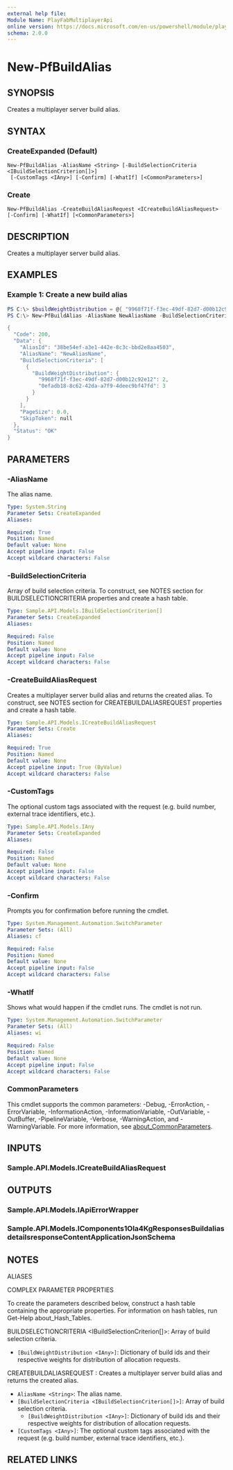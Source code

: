 ```yaml
---
external help file:
Module Name: PlayFabMultiplayerApi
online version: https://docs.microsoft.com/en-us/powershell/module/playfabmultiplayerapi/new-pfbuildalias
schema: 2.0.0
---
```


# New-PfBuildAlias

## SYNOPSIS
Creates a multiplayer server build alias.

## SYNTAX

### CreateExpanded (Default)
```
New-PfBuildAlias -AliasName <String> [-BuildSelectionCriteria <IBuildSelectionCriterion[]>]
 [-CustomTags <IAny>] [-Confirm] [-WhatIf] [<CommonParameters>]
```

### Create
```
New-PfBuildAlias -CreateBuildAliasRequest <ICreateBuildAliasRequest> [-Confirm] [-WhatIf] [<CommonParameters>]
```

## DESCRIPTION
Creates a multiplayer server build alias.

## EXAMPLES

### Example 1: Create a new build alias
```powershell
PS C:\> $buildWeightDistribution = @{ "9968f71f-f3ec-49df-82d7-d00b12c92e12" = 2; "0efadb18-8c62-42da-a7f9-4deec9bf47fd" = 3 }
PS C:\> New-PfBuildAlias -AliasName NewAliasName -BuildSelectionCriteria @(@{ "BuildWeightDistribution" = $buildWeightDistribution}) | ConvertTo-Json -depth 5

{
  "Code": 200,
  "Data": {
    "AliasId": "38be54ef-a3e1-442e-8c3c-bbd2e8aa4503",
    "AliasName": "NewAliasName",
    "BuildSelectionCriteria": [
      {
        "BuildWeightDistribution": {
          "9968f71f-f3ec-49df-82d7-d00b12c92e12": 2,
          "0efadb18-8c62-42da-a7f9-4deec9bf47fd": 3
        }
      }
    ],
    "PageSize": 0.0,
    "SkipToken": null
  },
  "Status": "OK"
}
```



## PARAMETERS

### -AliasName
The alias name.

```yaml
Type: System.String
Parameter Sets: CreateExpanded
Aliases:

Required: True
Position: Named
Default value: None
Accept pipeline input: False
Accept wildcard characters: False
```

### -BuildSelectionCriteria
Array of build selection criteria.
To construct, see NOTES section for BUILDSELECTIONCRITERIA properties and create a hash table.

```yaml
Type: Sample.API.Models.IBuildSelectionCriterion[]
Parameter Sets: CreateExpanded
Aliases:

Required: False
Position: Named
Default value: None
Accept pipeline input: False
Accept wildcard characters: False
```

### -CreateBuildAliasRequest
Creates a multiplayer server build alias and returns the created alias.
To construct, see NOTES section for CREATEBUILDALIASREQUEST properties and create a hash table.

```yaml
Type: Sample.API.Models.ICreateBuildAliasRequest
Parameter Sets: Create
Aliases:

Required: True
Position: Named
Default value: None
Accept pipeline input: True (ByValue)
Accept wildcard characters: False
```

### -CustomTags
The optional custom tags associated with the request (e.g.
build number, external trace identifiers, etc.).

```yaml
Type: Sample.API.Models.IAny
Parameter Sets: CreateExpanded
Aliases:

Required: False
Position: Named
Default value: None
Accept pipeline input: False
Accept wildcard characters: False
```

### -Confirm
Prompts you for confirmation before running the cmdlet.

```yaml
Type: System.Management.Automation.SwitchParameter
Parameter Sets: (All)
Aliases: cf

Required: False
Position: Named
Default value: None
Accept pipeline input: False
Accept wildcard characters: False
```

### -WhatIf
Shows what would happen if the cmdlet runs.
The cmdlet is not run.

```yaml
Type: System.Management.Automation.SwitchParameter
Parameter Sets: (All)
Aliases: wi

Required: False
Position: Named
Default value: None
Accept pipeline input: False
Accept wildcard characters: False
```

### CommonParameters
This cmdlet supports the common parameters: -Debug, -ErrorAction, -ErrorVariable, -InformationAction, -InformationVariable, -OutVariable, -OutBuffer, -PipelineVariable, -Verbose, -WarningAction, and -WarningVariable. For more information, see [about_CommonParameters](http://go.microsoft.com/fwlink/?LinkID=113216).

## INPUTS

### Sample.API.Models.ICreateBuildAliasRequest

## OUTPUTS

### Sample.API.Models.IApiErrorWrapper

### Sample.API.Models.IComponents1Ola4KgResponsesBuildaliasdetailsresponseContentApplicationJsonSchema

## NOTES

ALIASES

COMPLEX PARAMETER PROPERTIES

To create the parameters described below, construct a hash table containing the appropriate properties. For information on hash tables, run Get-Help about_Hash_Tables.


BUILDSELECTIONCRITERIA <IBuildSelectionCriterion[]>: Array of build selection criteria.
  - `[BuildWeightDistribution <IAny>]`: Dictionary of build ids and their respective weights for distribution of allocation requests.

CREATEBUILDALIASREQUEST <ICreateBuildAliasRequest>: Creates a multiplayer server build alias and returns the created alias.
  - `AliasName <String>`: The alias name.
  - `[BuildSelectionCriteria <IBuildSelectionCriterion[]>]`: Array of build selection criteria.
    - `[BuildWeightDistribution <IAny>]`: Dictionary of build ids and their respective weights for distribution of allocation requests.
  - `[CustomTags <IAny>]`: The optional custom tags associated with the request (e.g. build number, external trace identifiers, etc.).

## RELATED LINKS

